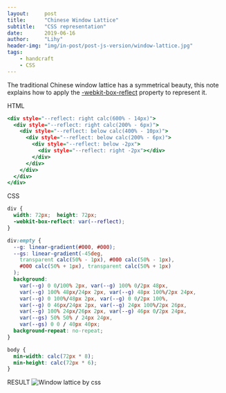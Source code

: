 ```yaml
---
layout:     post
title:      "Chinese Window Lattice"
subtitle:   "CSS representation"
date:       2019-06-16
author:     "Lihy"
header-img: "img/in-post/post-js-version/window-lattice.jpg"
tags:
    - handcraft
    - CSS
---
```



The traditional Chinese window lattice has a symmetrical beauty, this note explains how to apply the [-webkit-box-reflect](https://developer.mozilla.org/en-US/docs/Web/CSS/-webkit-box-reflect) property to represent it.

HTML
```html:window-lattice.html
<div style="--reflect: right calc(600% - 14px)">
  <div style="--reflect: right calc(200% - 6px)">
    <div style="--reflect: below calc(400% - 10px)">
      <div style="--reflect: below calc(200% - 6px)">
        <div style="--reflect: below -2px">
          <div style="--reflect: right -2px"></div>
        </div>
      </div>
    </div>
  </div>
</div>
```

CSS
```css:window-lattice.css
div {
  width: 72px;  height: 72px;
  -webkit-box-reflect: var(--reflect);
}

div:empty {
  --g: linear-gradient(#000, #000);
  --gs: linear-gradient(-45deg,
    transparent calc(50% - 1px), #000 calc(50% - 1px),
    #000 calc(50% + 1px), transparent calc(50% + 1px)
  );
  background:
    var(--g) 0 0/100% 2px, var(--g) 100% 0/2px 48px,
    var(--g) 100% 48px/24px 2px, var(--g) 48px 100%/2px 24px,
    var(--g) 0 100%/48px 2px, var(--g) 0 0/2px 100%,
    var(--g) 0 46px/24px 2px, var(--g) 24px 100%/2px 26px,
    var(--g) 100% 24px/26px 2px, var(--g) 46px 0/2px 24px,
    var(--gs) 50% 50% / 24px 24px,
    var(--gs) 0 0 / 40px 40px;
  background-repeat: no-repeat;
}

body {
  min-width: calc(72px * 8);
  min-height: calc(72px * 6);
}
```

RESULT
![Window lattice by css](/garden/img/in-post/post-js-version/window-lattice-css.jpg)
